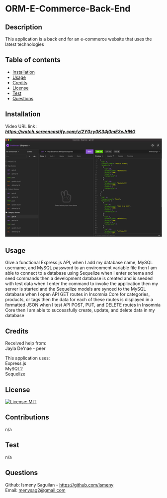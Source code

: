 # ORM-E-Commerce-Back-End

## Description
This application is a back end for an e-commerce website that uses the latest technologies


## Table of contents
  - [Installation](#installation)
  - [Usage](#usage)
  - [Credits](#credits)
  - [License](#license)
  - [Test](#test)
  - [Questions](#questions)
  

## Installation
Video URL link  : ***https://watch.screencastify.com/v/2Y0zy0K34j0mE3eJrlNG*** <br>

![Screenshot](insomnia.png)


## Usage
Give a functional Express.js API,
when I add my database name, MySQL username, and MySQL password to an environment variable file
then I am able to connect to a database using Sequelize
when I enter schema and seed commands
then a development database is created and is seeded with test data
when I enter the command to invoke the application
then my server is started and the Sequelize models are synced to the MySQL database
when I open API GET routes in Insomnia Core for categories, products, or tags
then the data for each of these routes is displayed in a formatted JSON
when I test API POST, PUT, and DELETE routes in Insomnia Core
then I am able to successfully create, update, and delete data in my database


## Credits
Received help from: <br>
Jayla De'nae - peer <br>

This application uses: <br>
Express.js <br>
MySQL2 <br>
Sequelize



## License
[![License: MIT](https://img.shields.io/badge/License-MIT-yellow.svg)](https://opensource.org/licenses/MIT)

## Contributions
n/a
## Test
n/a
## Questions
Github: Ismeny Saguilan - https://github.com/Ismeny <br>
Email: menysag2@gmail.com